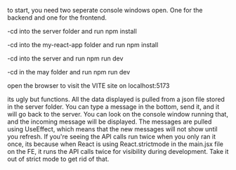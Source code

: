 to start, you need two seperate console windows open. One for the backend and one for the frontend.

-cd into the server folder and run npm install

-cd into the my-react-app folder and run npm install

-cd into the server and run npm run dev

-cd in the may folder and run npm run dev

open the browser to visit the VITE site on localhost:5173

its ugly but functions. All the data displayed is pulled from a json file stored in the server folder. You can type a message in the bottom, send it, and it will go back to the server. You can look on the console window running that, and the incoming message will be displayed. The messages are pulled using UseEffect, which means that the new messages will not show until you refresh. If you're seeing the API calls run twice when you only ran it once, its because when React is using React.strictmode in the main.jsx file on the FE, it runs the API calls twice for visibility during development. Take it out of strict mode to get rid of that. 
